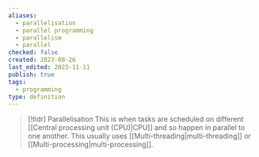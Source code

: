 ```yaml
---
aliases:
  - parallelisation
  - parallel programming
  - parallelism
  - parallel
checked: false
created: 2023-08-26
last_edited: 2023-11-11
publish: true
tags:
  - programming
type: definition
---
```

>[!tldr] Parallelisation
>This is when tasks are scheduled on different [[Central processing unit (CPU)|CPU]] and so happen in parallel to one another. This usually uses [[Multi-threading|multi-threading]] or [[Multi-processing|multi-processing]].


